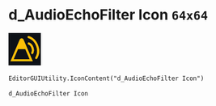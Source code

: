 # d_AudioEchoFilter Icon `64x64`
<img src="/img/d_AudioEchoFilter%20Icon.png" width=64 height=64>

``` CSharp
EditorGUIUtility.IconContent("d_AudioEchoFilter Icon")
```
```
d_AudioEchoFilter Icon
```
